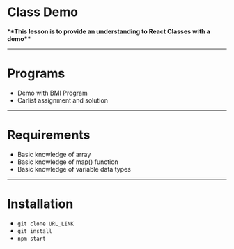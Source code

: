 # Class Demo

\***\*This lesson is to provide an understanding to React Classes with a demo\*\***

---

# Programs

- Demo with BMI Program
- Carlist assignment and solution

---

# Requirements

- Basic knowledge of array
- Basic knowledge of map() function
- Basic knowledge of variable data types

---

# Installation

- `git clone URL_LINK`
- `git install`
- `npm start`
